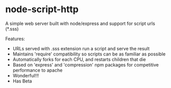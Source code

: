 # node-script-http
A simple web server built with node/express and support for script urls (*.sss)

Features:
 - URLs served with .sss extension run a script and serve the result
 - Maintains 'require' compatibility so scripts can be as familiar as possible
 - Automatically forks for each CPU, and restarts children that die
 - Based on 'express' and 'compression' npm packages for competitive performance to apache
 - Wonderful!!!
 - Has Beta
